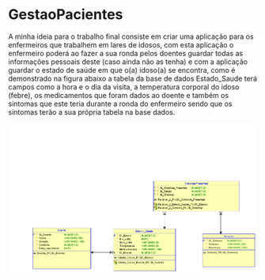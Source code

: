 # GestaoPacientes

A minha ideia para o trabalho final consiste em criar uma aplicação para os enfermeiros que trabalhem em lares de idosos, 
com esta aplicação o enfermeiro poderá ao fazer a sua ronda pelos doentes guardar todas as informações pessoais deste (caso ainda não as tenha) e com a aplicação guardar o estado de saúde em que o(a) idoso(a) se encontra, 
como é demonstrado na figura abaixo a tabela da base de dados Estado_Saude terá campos como a hora e o dia da visita, a temperatura corporal do idoso (febre), os medicamentos que foram dados ao doente e também os sintomas que este teria durante a ronda do enfermeiro sendo que os sintomas terão a sua própria tabela na base dados.


![alt text](https://github.com/hm1700714/GestaoPacientes/blob/master/ModeloER.png)
